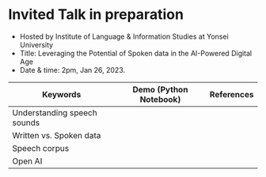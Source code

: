 # Invited Talk in preparation

- Hosted by Institute of Language & Information Studies at Yonsei University
- Title: Leveraging the Potential of Spoken data in the AI-Powered Digital Age
- Date & time: 2pm, Jan 26, 2023.

|Keywords|Demo (Python Notebook)|References|
|--|--|--|
|Understanding speech sounds| | |
|Written vs. Spoken data| | |
|Speech corpus|||
|Open AI|||
